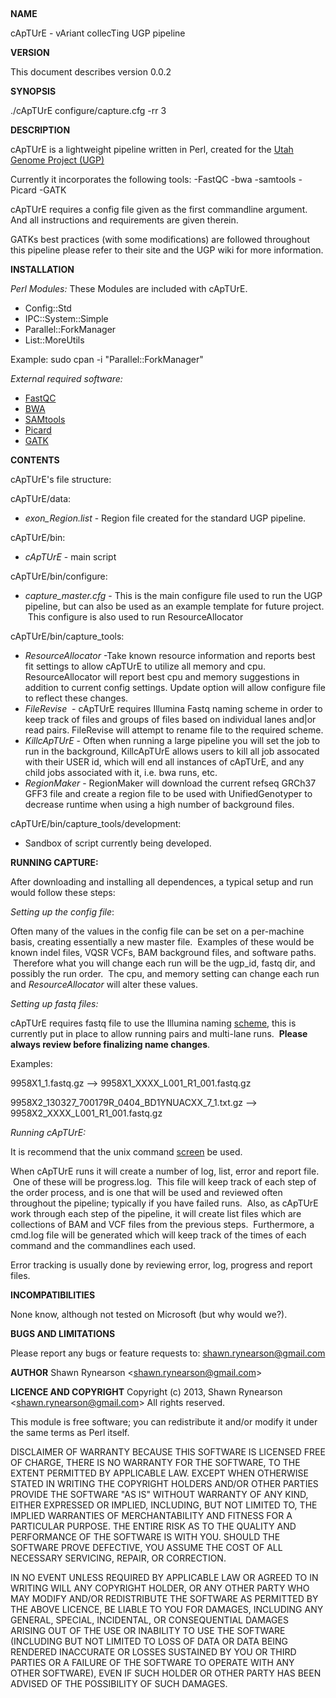 &nbsp;

<strong>NAME</strong>

cApTUrE - vAriant collecTing UGP pipeline

<strong>VERSION</strong>

This document describes version 0.0.2

<strong>SYNOPSIS</strong>

./cApTUrE configure/capture.cfg -rr 3

<strong>DESCRIPTION</strong>

cApTUrE is a lightweight pipeline written in Perl, created for the
<a href="http://weatherby.genetics.utah.edu/UGP/wiki/index.php/Main_Page" target="_blank">Utah Genome Project (UGP)</a>

Currently it incorporates the following tools:
-FastQC
-bwa
-samtools
-Picard
-GATK

cApTUrE requires a config file given as the first commandline argument.
And all instructions and requirements are given therein.

GATKs best practices (with some modifications) are followed throughout this pipeline please refer to their site and the UGP wiki for more information.

<strong>INSTALLATION</strong>

<em>Perl Modules:</em>
These Modules are included with cApTUrE.
<ul>
	<li>Config::Std</li>
	<li>IPC::System::Simple</li>
	<li>Parallel::ForkManager</li>
	<li>List::MoreUtils</li>
</ul>

Example:
sudo cpan -i "Parallel::ForkManager"

<em>External required software:</em>
<ul>
	<li><a href="http://www.bioinformatics.babraham.ac.uk/projects/fastqc/" target="_blank">FastQC</a></li>
	<li><a href="http://bio-bwa.sourceforge.net" target="_blank">BWA</a></li>
	<li><a href="http://samtools.sourceforge.net" target="_blank">SAMtools</a></li>
	<li><a href="http://picard.sourceforge.net" target="_blank">Picard</a></li>
	<li><a href="http://www.broadinstitute.org/gatk/" target="_blank">GATK</a></li>
</ul>
<strong>CONTENTS</strong>

cApTUrE's file structure:

cApTUrE/data:
<ul>
	<li><em>exon_Region.list</em> - Region file created for the standard UGP pipeline.</li>
</ul>
cApTUrE/bin:
<ul>
	<li><em>cApTUrE</em> - main script</li>
</ul>
cApTUrE/bin/configure:
<ul>
	<li><em>capture_master.cfg</em> - This is the main configure file used to run the UGP pipeline, but can also be used as an example template for future project.  This configure is also used to run ResourceAllocator</li>
</ul>
cApTUrE/bin/capture_tools:
<ul>
	<li><em>ResourceAllocator</em> -Take known resource information and reports best fit settings to allow cApTUrE to utilize all memory and cpu. ResourceAllocator will report best cpu and memory suggestions in addition to current config settings. Update option will allow configure file to reflect these changes.</li>
	<li><em>FileRevise</em>  - cApTUrE requires Illumina Fastq naming scheme in order to keep track of files and groups of files based on individual lanes and|or read pairs. FileRevise will attempt to rename file to the required scheme.</li>
	<li><em>KillcApTUrE</em> - Often when running a large pipeline you will set the job to run in the background, KillcApTUrE allows users to kill all job assocated with their USER id, which will end all instances of cApTUrE, and any child jobs associated with it, i.e. bwa runs, etc.</li>
	<li><em>RegionMaker</em> - RegionMaker will download the current refseq GRCh37 GFF3 file and create a region file to be used with UnifiedGenotyper to decrease runtime when using a high number of background files.</li>
</ul>
cApTUrE/bin/capture_tools/development:
<ul>
	<li>Sandbox of script currently being developed.</li>
</ul>
<strong>RUNNING CAPTURE:</strong>

After downloading and installing all dependences, a typical setup and run would follow these steps:

<em>Setting up the config file</em>:

Often many of the values in the config file can be set on a per-machine basis, creating essentially a new master file.  Examples of these would be known indel files, VQSR VCFs, BAM background files, and software paths.  Therefore what you will change each run will be the ugp_id, fastq dir, and possibly the run order.  The cpu, and memory setting can change each run and <em>ResourceAllocator</em> will alter these values.

<em>Setting up fastq files:</em>

cApTUrE requires fastq file to use the Illumina naming <a href="http://support.illumina.com/help/SequencingAnalysisWorkflow/Content/Vault/Informatics/Sequencing_Analysis/CASAVA/swSEQ_mCA_FASTQFiles.htm" target="_blank">scheme</a>, this is currently put in place to allow running pairs and multi-lane runs.  <strong>Please always review before finalizing name changes</strong>.

Examples:

9958X1_1.fastq.gz --&gt; 9958X1_XXXX_L001_R1_001.fastq.gz

9958X2_130327_700179R_0404_BD1YNUACXX_7_1.txt.gz --&gt; 9958X2_XXXX_L001_R1_001.fastq.gz

<em>Running cApTUrE:</em>

It is recommend that the unix command <a href="http://www.computerhope.com/unix/screen.htm" target="_blank">screen</a> be used.

When cApTUrE runs it will create a number of log, list, error and report file.  One of these will be progress.log.  This file will keep track of each step of the order process, and is one that will be used and reviewed often throughout the pipeline; typically if you have failed runs.  Also, as cApTUrE work through each step of the pipeline, it will create list files which are collections of BAM and VCF files from the previous steps.  Furthermore, a cmd.log file will be generated which will keep track of the times of each command and the commandlines each used.

Error tracking is usually done by reviewing error, log, progress and report files.

<strong>INCOMPATIBILITIES</strong>

None know, although not tested on Microsoft (but why would we?).

<strong>BUGS AND LIMITATIONS</strong>

Please report any bugs or feature requests to:
shawn.rynearson@gmail.com

<strong>AUTHOR</strong>
Shawn Rynearson &lt;shawn.rynearson@gmail.com&gt;

<strong>LICENCE AND COPYRIGHT</strong>
Copyright (c) 2013, Shawn Rynearson &lt;shawn.rynearson@gmail.com&gt;
All rights reserved.

This module is free software; you can redistribute it and/or
modify it under the same terms as Perl itself.

DISCLAIMER OF WARRANTY
BECAUSE THIS SOFTWARE IS LICENSED FREE OF CHARGE, THERE IS NO
WARRANTY FOR THE SOFTWARE, TO THE EXTENT PERMITTED BY APPLICABLE
LAW. EXCEPT WHEN OTHERWISE STATED IN WRITING THE COPYRIGHT HOLDERS
AND/OR OTHER PARTIES PROVIDE THE SOFTWARE "AS IS" WITHOUT WARRANTY
OF ANY KIND, EITHER EXPRESSED OR IMPLIED, INCLUDING, BUT NOT LIMITED
TO, THE IMPLIED WARRANTIES OF MERCHANTABILITY AND FITNESS FOR A
PARTICULAR PURPOSE. THE ENTIRE RISK AS TO THE QUALITY AND
PERFORMANCE OF THE SOFTWARE IS WITH YOU. SHOULD THE SOFTWARE PROVE
DEFECTIVE, YOU ASSUME THE COST OF ALL NECESSARY SERVICING, REPAIR,
OR CORRECTION.

IN NO EVENT UNLESS REQUIRED BY APPLICABLE LAW OR AGREED TO IN
WRITING WILL ANY COPYRIGHT HOLDER, OR ANY OTHER PARTY WHO MAY MODIFY
AND/OR REDISTRIBUTE THE SOFTWARE AS PERMITTED BY THE ABOVE LICENCE,
BE LIABLE TO YOU FOR DAMAGES, INCLUDING ANY GENERAL, SPECIAL,
INCIDENTAL, OR CONSEQUENTIAL DAMAGES ARISING OUT OF THE USE OR
INABILITY TO USE THE SOFTWARE (INCLUDING BUT NOT LIMITED TO LOSS OF
DATA OR DATA BEING RENDERED INACCURATE OR LOSSES SUSTAINED BY YOU OR
THIRD PARTIES OR A FAILURE OF THE SOFTWARE TO OPERATE WITH ANY OTHER
SOFTWARE), EVEN IF SUCH HOLDER OR OTHER PARTY HAS BEEN ADVISED OF
THE POSSIBILITY OF SUCH DAMAGES.

&nbsp;

&nbsp;
